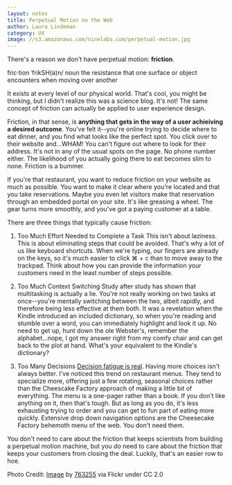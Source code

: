 ```yaml
---
layout: notes
title: Perpetual Motion on the Web
author: Laura Lindeman
category: UX
image: //s3.amazonaws.com/ninelabs.com/perpetual-motion.jpg
---
```

There's a reason we don't have perpetual motion: **friction**. 

fric·tion
ˈfrikSH(ə)n/
noun
the resistance that one surface or object encounters when moving over another

It exists at every level of our physical world. That's cool, you might be thinking, but I didn't realize this was a science blog. It's not! The same concept of friction can actually be applied to user experience design.

Friction, in that sense, is **anything that gets in the way of a user achieiving a desired outcome**. You've felt it--you're online trying to decide where to eat dinner, and you find what looks like the perfect spot. You click over to their website and...WHAM! You can't figure out where to look for their address. It's not in any of the usual spots on the page. No phone number either. The likelihood of you actually going there to eat becomes slim to none. Friction is a bummer.

If you're that restaurant, you want to reduce friction on your website as much as possible. You want to make it clear where you're located and that you take reservations. Maybe you even let visitors make that reservation through an embedded portal on your site. It's like greasing a wheel. The gear turns more smoothly, and you've got a paying customer at a table.

There are three things that typically cause friction:

1. Too Much Effort Needed to Complete a Task
This isn't about laziness. This is about eliminating steps that could be avoided. That's why a lot of us like keyboard shortcuts. When we're typing, our fingers are already on the keys, so it's much easier to click ⌘ + c than to move away to the trackpad. Think about how you can provide the information your customers need in the least number of steps possible.

2. Too Much Context Switching
Study after study has shown that multitasking is actually a lie. You're not really working on two tasks at once--you're mentally switching between the two, albeit rapidly, and therefore being less effective at them both. It was a revelation when the Kindle introduced an included dictionary, so when you're reading and stumble over a word, you can immediately highlight and look it up. No need to get up, hunt down the ole Webster's, remember the alphabet...nope, I got my answer right from my comfy chair and can get back to the plot at hand. What's your equivalent to the Kindle's dictionary?

3. Too Many Decisions
[Decision fatigue is real](http://en.wikipedia.org/wiki/Decision_fatigue). Having more choices isn't always better. I've noticed this trend on restaurant menus. They tend to specialize more, offering just a few rotating, seasonal choices rather than the Cheescake Factory approach of making a little bit of everything. The menu is a one-pager rather than a book. If you don't like anything on it, then that's tough. But as long as you do, it's less exhausting trying to order and you can get to fun part of eating more quickly. Extensive drop down navigation options are the Cheesecake Factory behemoth menu of the web. You don't need them.

You don't need to care about the friction that keeps scientists from building a perpetual motion machine, but you *do* need to care about the friction that keeps your customers from closing the deal. Luckily, that's an easier row to hoe.

Photo Credit: [Image](https://flic.kr/p/4Ht4HG) by [763255](https://www.flickr.com/photos/7363531@N05/) via Flickr under CC 2.0

